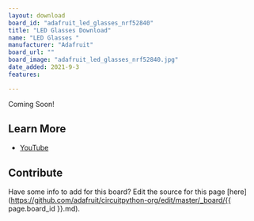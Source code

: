 ```yaml
---
layout: download
board_id: "adafruit_led_glasses_nrf52840"
title: "LED Glasses Download"
name: "LED Glasses "
manufacturer: "Adafruit"
board_url: ""
board_image: "adafruit_led_glasses_nrf52840.jpg"
date_added: 2021-9-3
features:

---
```


Coming Soon!

## Learn More

* [YouTube](https://youtu.be/VWamVRNd-io)

## Contribute

Have some info to add for this board? Edit the source for this page [here](https://github.com/adafruit/circuitpython-org/edit/master/_board/{{ page.board_id }}.md).
